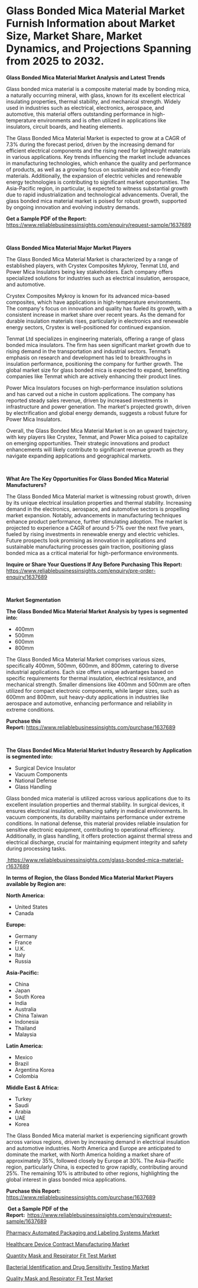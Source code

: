 <p><h1>Glass Bonded Mica Material Market Furnish Information about Market Size, Market Share, Market Dynamics, and Projections Spanning from 2025 to 2032.</h1></p><p><strong>Glass Bonded Mica Material Market Analysis and Latest Trends</strong></p>
<p><p>Glass bonded mica material is a composite material made by bonding mica, a naturally occurring mineral, with glass, known for its excellent electrical insulating properties, thermal stability, and mechanical strength. Widely used in industries such as electrical, electronics, aerospace, and automotive, this material offers outstanding performance in high-temperature environments and is often utilized in applications like insulators, circuit boards, and heating elements.</p><p>The Glass Bonded Mica Material Market is expected to grow at a CAGR of 7.3% during the forecast period, driven by the increasing demand for efficient electrical components and the rising need for lightweight materials in various applications. Key trends influencing the market include advances in manufacturing technologies, which enhance the quality and performance of products, as well as a growing focus on sustainable and eco-friendly materials. Additionally, the expansion of electric vehicles and renewable energy technologies is contributing to significant market opportunities. The Asia-Pacific region, in particular, is expected to witness substantial growth due to rapid industrialization and technological advancements. Overall, the glass bonded mica material market is poised for robust growth, supported by ongoing innovation and evolving industry demands.</p></p>
<p><strong>Get a Sample PDF of the Report:&nbsp;</strong> <a href="https://www.reliablebusinessinsights.com/enquiry/request-sample/1637689?utm_campaign=39&utm_medium=2&utm_source=Github&utm_content=ia&utm_term=08032025&utm_id=glass-bonded-mica-material">https://www.reliablebusinessinsights.com/enquiry/request-sample/1637689</a></p>
<p>&nbsp;</p>
<p><strong>Glass Bonded Mica Material Major Market Players</strong></p>
<p><p>The Glass Bonded Mica Material Market is characterized by a range of established players, with Crystex Composites Mykroy, Tenmat Ltd, and Power Mica Insulators being key stakeholders. Each company offers specialized solutions for industries such as electrical insulation, aerospace, and automotive.</p><p>Crystex Composites Mykroy is known for its advanced mica-based composites, which have applications in high-temperature environments. The company's focus on innovation and quality has fueled its growth, with a consistent increase in market share over recent years. As the demand for durable insulation materials rises, particularly in electronics and renewable energy sectors, Crystex is well-positioned for continued expansion.</p><p>Tenmat Ltd specializes in engineering materials, offering a range of glass bonded mica insulators. The firm has seen significant market growth due to rising demand in the transportation and industrial sectors. Tenmat’s emphasis on research and development has led to breakthroughs in insulation performance, positioning the company for further growth. The global market size for glass bonded mica is expected to expand, benefiting companies like Tenmat which are actively enhancing their product lines.</p><p>Power Mica Insulators focuses on high-performance insulation solutions and has carved out a niche in custom applications. The company has reported steady sales revenue, driven by increased investments in infrastructure and power generation. The market's projected growth, driven by electrification and global energy demands, suggests a robust future for Power Mica Insulators.</p><p>Overall, the Glass Bonded Mica Material Market is on an upward trajectory, with key players like Crystex, Tenmat, and Power Mica poised to capitalize on emerging opportunities. Their strategic innovations and product enhancements will likely contribute to significant revenue growth as they navigate expanding applications and geographical markets.</p></p>
<p>&nbsp;</p>
<p><strong>What Are The Key Opportunities For Glass Bonded Mica Material Manufacturers?</strong></p>
<p><p>The Glass Bonded Mica Material market is witnessing robust growth, driven by its unique electrical insulation properties and thermal stability. Increasing demand in the electronics, aerospace, and automotive sectors is propelling market expansion. Notably, advancements in manufacturing techniques enhance product performance, further stimulating adoption. The market is projected to experience a CAGR of around 5-7% over the next five years, fueled by rising investments in renewable energy and electric vehicles. Future prospects look promising as innovation in applications and sustainable manufacturing processes gain traction, positioning glass bonded mica as a critical material for high-performance environments.</p></p>
<p><strong>Inquire or Share Your Questions If Any Before Purchasing This Report:</strong> <a href="https://www.reliablebusinessinsights.com/enquiry/pre-order-enquiry/1637689?utm_campaign=39&utm_medium=2&utm_source=Github&utm_content=ia&utm_term=08032025&utm_id=glass-bonded-mica-material">https://www.reliablebusinessinsights.com/enquiry/pre-order-enquiry/1637689</a></p>
<p>&nbsp;</p>
<p><strong>Market Segmentation</strong></p>
<p><strong>The Glass Bonded Mica Material Market Analysis by types is segmented into:</strong></p>
<p><ul><li>400mm</li><li>500mm</li><li>600mm</li><li>800mm</li></ul></p>
<p><p>The Glass Bonded Mica Material Market comprises various sizes, specifically 400mm, 500mm, 600mm, and 800mm, catering to diverse industrial applications. Each size offers unique advantages based on specific requirements for thermal insulation, electrical resistance, and mechanical strength. Smaller dimensions like 400mm and 500mm are often utilized for compact electronic components, while larger sizes, such as 600mm and 800mm, suit heavy-duty applications in industries like aerospace and automotive, enhancing performance and reliability in extreme conditions.</p></p>
<p><strong>Purchase this Report:&nbsp;</strong><a href="https://www.reliablebusinessinsights.com/purchase/1637689?utm_campaign=39&utm_medium=2&utm_source=Github&utm_content=ia&utm_term=08032025&utm_id=glass-bonded-mica-material">https://www.reliablebusinessinsights.com/purchase/1637689</a></p>
<p>&nbsp;</p>
<p><strong>The Glass Bonded Mica Material Market Industry Research by Application is segmented into:</strong></p>
<p><ul><li>Surgical Device Insulator</li><li>Vacuum Components</li><li>National Defense</li><li>Glass Handling</li></ul></p>
<p><p>Glass bonded mica material is utilized across various applications due to its excellent insulation properties and thermal stability. In surgical devices, it ensures electrical insulation, enhancing safety in medical environments. In vacuum components, its durability maintains performance under extreme conditions. In national defense, this material provides reliable insulation for sensitive electronic equipment, contributing to operational efficiency. Additionally, in glass handling, it offers protection against thermal stress and electrical discharge, crucial for maintaining equipment integrity and safety during processing tasks.</p></p>
<p><a href="https://www.reliablebusinessinsights.com/glass-bonded-mica-material-r1637689?utm_campaign=39&utm_medium=2&utm_source=Github&utm_content=ia&utm_term=08032025&utm_id=glass-bonded-mica-material">&nbsp;https://www.reliablebusinessinsights.com/glass-bonded-mica-material-r1637689</a></p>
<p><strong>In terms of Region, the Glass Bonded Mica Material Market Players available by Region are:</strong></p>
<p>
    <p> <strong> North America: </strong>
        <ul>
            <li>United States</li>
            <li>Canada</li>
        </ul>
        </p> 
    <p> <strong> Europe: </strong>
        <ul>
            <li>Germany</li>
            <li>France</li>
            <li>U.K.</li>
            <li>Italy</li>
            <li>Russia</li>
        </ul>
        </p> 
    <p> <strong> Asia-Pacific: </strong>
        <ul>
            <li>China</li>
            <li>Japan</li>
            <li>South Korea</li>
            <li>India</li>
            <li>Australia</li>
            <li>China Taiwan</li>
            <li>Indonesia</li>
            <li>Thailand</li>
            <li>Malaysia</li>
        </ul>
        </p> 
    <p> <strong> Latin America: </strong>
        <ul>
            <li>Mexico</li>
            <li>Brazil</li>
            <li>Argentina Korea</li>
            <li>Colombia</li>
        </ul>
        </p> 
    <p> <strong> Middle East & Africa: </strong>
        <ul>
            <li>Turkey</li>
            <li>Saudi</li>
            <li>Arabia</li>
            <li>UAE</li>
            <li>Korea</li>
        </ul>
    </p>
    </p>
<p><p>The Glass Bonded Mica material market is experiencing significant growth across various regions, driven by increasing demand in electrical insulation and automotive industries. North America and Europe are anticipated to dominate the market, with North America holding a market share of approximately 35%, followed closely by Europe at 30%. The Asia-Pacific region, particularly China, is expected to grow rapidly, contributing around 25%. The remaining 10% is attributed to other regions, highlighting the global interest in glass bonded mica applications.</p></p>
<p><strong>Purchase this Report: </strong><a href="https://www.reliablebusinessinsights.com/purchase/1637689?utm_campaign=39&utm_medium=2&utm_source=Github&utm_content=ia&utm_term=08032025&utm_id=glass-bonded-mica-material">https://www.reliablebusinessinsights.com/purchase/1637689</a></p>
<p>&nbsp;<strong>Get a Sample PDF of the Report:&nbsp;&nbsp;</strong><a href="https://www.reliablebusinessinsights.com/enquiry/request-sample/1637689?utm_campaign=39&utm_medium=2&utm_source=Github&utm_content=ia&utm_term=08032025&utm_id=glass-bonded-mica-material">https://www.reliablebusinessinsights.com/enquiry/request-sample/1637689</a></p>
<p><strong></strong></p>
<p><p><a href="https://github.com/gummaarmel83/Market-Research-Report-List-1/blob/main/pharmacy-automated-packaging-and-labeling-systems-market.md?utm_campaign=39&utm_medium=2&utm_source=Github&utm_content=ia&utm_term=08032025&utm_id=glass-bonded-mica-material">Pharmacy Automated Packaging and Labeling Systems Market</a></p><p><a href="https://github.com/ardgenoud/Market-Research-Report-List-1/blob/main/healthcare-device-contract-manufacturing-market.md?utm_campaign=39&utm_medium=2&utm_source=Github&utm_content=ia&utm_term=08032025&utm_id=glass-bonded-mica-material">Healthcare Device Contract Manufacturing Market</a></p><p><a href="https://github.com/benasjuettk3/Market-Research-Report-List-1/blob/main/quantity-mask-and-respirator-fit-test-market.md?utm_campaign=39&utm_medium=2&utm_source=Github&utm_content=ia&utm_term=08032025&utm_id=glass-bonded-mica-material">Quantity Mask and Respirator Fit Test Market</a></p><p><a href="https://github.com/akitamegge65/Market-Research-Report-List-1/blob/main/bacterial-identification-and-drug-sensitivity-testing-market.md?utm_campaign=39&utm_medium=2&utm_source=Github&utm_content=ia&utm_term=08032025&utm_id=glass-bonded-mica-material">Bacterial Identification and Drug Sensitivity Testing Market</a></p><p><a href="https://github.com/gauldvikerm6/Market-Research-Report-List-1/blob/main/quality-mask-and-respirator-fit-test-market.md?utm_campaign=39&utm_medium=2&utm_source=Github&utm_content=ia&utm_term=08032025&utm_id=glass-bonded-mica-material">Quality Mask and Respirator Fit Test Market</a></p></p>